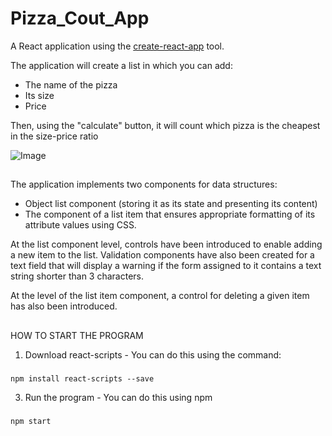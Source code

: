 # Pizza_Cout_App

A React application using the [create-react-app](https://create-react-app.dev) tool.

The application will create a list in which you can add:
- The name of the pizza
- Its size
- Price

Then, using the "calculate" button, it will count which pizza is the cheapest in the size-price ratio

![Image](https://github.com/PejperO/Pizza_Cout_App/assets/64231313/e61bf256-97a0-4495-be7e-618c756eb3e3)


##

The application implements two components for data structures:
- Object list component (storing it as its state and presenting its content)
- The component of a list item that ensures appropriate formatting of its attribute values using CSS.

At the list component level, controls have been introduced to enable adding a new item to the list. Validation components have also been created for a text field that will display a warning if the form assigned to it contains a text string shorter than 3 characters.

At the level of the list item component, a control for deleting a given item has also been introduced.

##

HOW TO START THE PROGRAM

1. Download react-scripts - You can do this using the command:
###
    npm install react-scripts --save

3. Run the program - You can do this using npm
###
    npm start
